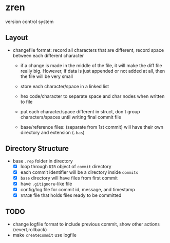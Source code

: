 # zren 
version control system

## Layout

- changefile format: record all characters that are different, record space between each different character
	- if a change is made in the middle of the file, it will make the diff file really big. However, if data is just appended or not added at all, then the file will be very small
	- store each character/space in a linked list
	- hex code/character to separate space and char nodes when written to file
	- put each character/space different in struct, don't group characters/spaces until writing final commit file

	- base/reference files: (separate from 1st commit) will have their own directory and extension (`.bas`)
	
## Directory Structure
- base `.rep` folder in directory
	- [x] loop through `DIR` object of `commit` directory 
	- [x] each commit identifier will be a directory inside `commits`
	- [x] `base` directory will have files from first commit
	- [x] have `.gitignore`-like file
	- [x] config/log file for commit id, message, and timestamp
	- [x] `STAGE` file that holds files ready to be committed

## TODO
- change logfile format to include previous commit, show other actions (revert,rollback)
- make `createCommit` use logfile
